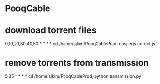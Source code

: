 PooqCable
=========

# download torrent files
0,10,20,30,40,50 * * * * cd /home/sjkim/PooqCableProd; casperjs collect.js

# remove torrents from transmission
5,35 * * * * cd /home/sjkim/PooqCableProd; python transmission.py
